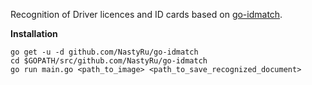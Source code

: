 Recognition of Driver licences and ID cards based on [go-idmatch](https://github.com/maddevsio/go-idmatch). 

**Installation**
```
go get -u -d github.com/NastyRu/go-idmatch
cd $GOPATH/src/github.com/NastyRu/go-idmatch
go run main.go <path_to_image> <path_to_save_recognized_document>
```
